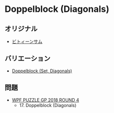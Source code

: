 # Doppelblock (Diagonals)

## オリジナル
- [ビトィーンサム](doppelblock.md)

## バリエーション
- [Doppelblock (Set, Diagonals)](doppelblock-set-diagonals.md)

## 問題
- [WPF PUZZLE GP 2018 ROUND 4](../questions/wpfpgp2018-4.md)
	- 17\. Doppelblock (Diagonals)
